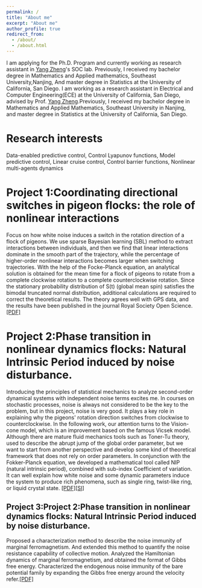 ```yaml
---
permalink: /
title: "About me"
excerpt: "About me"
author_profile: true
redirect_from: 
  - /about/
  - /about.html
---
```


I am applying for the Ph.D. Program and  currently working as research assistant in [Yang Zheng](https://zhengy09.github.io/)'s SOC lab.  Previously, I received my bachelor degree in Mathematics and Applied mathematics, Southeast University,Nanjing, And master degree in Statistics at the University of California, San Diego.
I am working as a research assistant in  Electrical and Computer Engineering(ECE) at the University of California, San Diego, advised by Prof. [Yang Zheng](https://zhengy09.github.io/).Previously, I received my bachelor degree in Mathematics and Applied Mathematics, Southeast University in Nanjing, and master degree in Statistics at the University of California, San Diego.

Research interests
======
Data-enabled predictive control, Control Lyapunov functions, Model predictive control, Linear cruise control,
Control barrier functions, Nonlinear multi-agents dynamics

Project 1:Coordinating directional switches in pigeon flocks: the role of nonlinear interactions
======
Focus on how white noise induces a switch in the rotation direction of a flock of pigeons. We use sparse Bayesian learning 
(SBL) method to extract interactions between individuals, and then we find that linear interactions dominate in the smooth part 
of the trajectory, while the percentage of higher-order nonlinear interactions becomes larger when switching trajectories. With 
the help of the Focke-Planck equation, an analytical solution is obtained for the mean time for a flock of pigeons to rotate from
a complete clockwise rotation to a complete counterclockwise rotation. Since the stationary probability distribution of S(t) (global mean spin)
satisfies the bimodal truncated normal distribution, additional calculations are required to correct the theoretical results. The theory agrees well 
with GPS data, and the results have been published in the journal Royal Society Open Science.[[PDF]](https://royalsocietypublishing.org/doi/epdf/10.1098/rsos.210649)



Project 2:Phase transition in nonlinear dynamics flocks: Natural Intrinsic Period induced by noise disturbance.
======
Introducing the principles of statistical mechanics to analyze second-order dynamical systems with independent noise 
terms excites me. In courses on stochastic processes, noise is always not considered to be the key to the problem, but 
in this project, noise is very good. It plays a key role in explaining why the pigeons' rotation direction switches from 
clockwise to counterclockwise. In the following work, our attention turns to the Vision-cone model, which is an improvement 
based on the famous Vicsek model. Although there are mature fluid mechanics tools such as Toner-Tu theory, used to describe 
the abrupt jump of the global order parameter, but we want to start from another perspective and develop some kind of theoretical
framework that does not rely on order parameters. In conjunction with the Fokker-Planck equation, we developed a mathematical tool 
called NIP (natural intrinsic period), combined with sub-index Coefficient of variation. It can well explain how white noise and some
dynamic parameters induce the system to produce rich phenomena, such as single ring, twist-like ring, or liquid crystal state.  [[PDF]](https://guanboshao2022.github.io/files/P1.pdf)[[SI]](https://guanboshao2022.github.io/files/SI1.pdf)


Project 3:Project 2:Phase transition in nonlinear dynamics flocks: Natural Intrinsic Period induced by noise disturbance.
------
Proposed a characterization method to describe the noise immunity of marginal ferromagnetism. And extended
this method to quantify the noise resistance capability of collective motion. Analyzed the Hamiltonian dynamics of marginal ferromagnetism, and obtained the format of Gibbs free
energy. Characterized the endogenous noise immunity of the bare potential family by expanding the Gibbs
free energy around the velocity refer.[[PDF]](https://guanboshao2022.github.io/files/P2.pdf)



